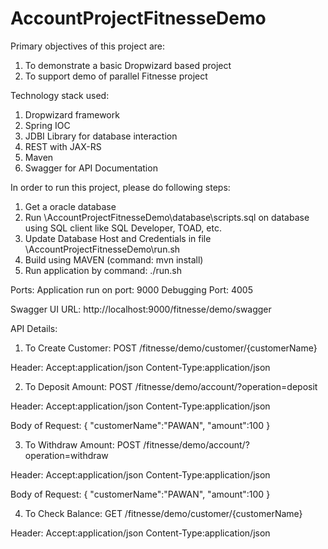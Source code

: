 # AccountProjectFitnesseDemo

Primary objectives of this project are:
1) To demonstrate a basic Dropwizard based project
2) To support demo of parallel Fitnesse project

Technology stack used:
1) Dropwizard framework
2) Spring IOC
3) JDBI Library for database interaction
4) REST with JAX-RS
5) Maven
6) Swagger for API Documentation

In order to run this project, please do following steps:
1) Get a oracle database 
2) Run \AccountProjectFitnesseDemo\database\scripts.sql on database using SQL client like SQL Developer, TOAD, etc.
3) Update Database Host and Credentials in file \AccountProjectFitnesseDemo\run.sh
4) Build using MAVEN (command:  mvn install)
5) Run application by command:  ./run.sh

Ports:
Application run on port: 9000
Debugging Port: 4005

Swagger UI URL: http://localhost:9000/fitnesse/demo/swagger 

API Details:
1) To Create Customer:
 POST    /fitnesse/demo/customer/{customerName}
 
 Header:
  Accept:application/json
  Content-Type:application/json
  
2) To Deposit Amount:
 POST    /fitnesse/demo/account/?operation=deposit
 
 Header:
  Accept:application/json
  Content-Type:application/json
 
 Body of Request:
 {
	"customerName":"PAWAN",
	"amount":100
 }

3) To Withdraw Amount:
 POST    /fitnesse/demo/account/?operation=withdraw
 
 Header:
  Accept:application/json
  Content-Type:application/json

 Body of Request:
 {
	"customerName":"PAWAN",
	"amount":100
 }
 
4) To Check Balance:
 GET     /fitnesse/demo/customer/{customerName}
 
 Header:
  Accept:application/json
  Content-Type:application/json
 
